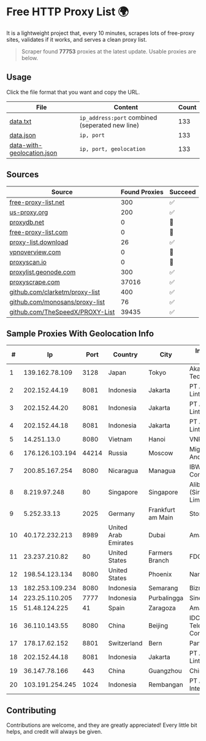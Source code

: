 
# Free HTTP Proxy List 🌍

It is a lightweight project that, every 10 minutes, scrapes lots of free-proxy sites, validates if it works, and serves a clean proxy list.


> Scraper found **77753** proxies at the latest update. Usable proxies are below.

## Usage

Click the file format that you want and copy the URL.


|File|Content|Count|
|----|-------|-----|
|[data.txt](https://raw.githubusercontent.com/themiralay/Proxy-List-World/master/data.txt)|`ip_address:port` combined (seperated new line)|133|
|[data.json](https://raw.githubusercontent.com/themiralay/Proxy-List-World/master/data.json)|`ip, port`|133|
|[data-with-geolocation.json](https://raw.githubusercontent.com/themiralay/Proxy-List-World/master/data-with-geolocation.json)|`ip, port, geolocation`|133|

## Sources

|Source|Found Proxies|Succeed|
|------|-------------|-------|
|[free-proxy-list.net](https://free-proxy-list.net)|300|✅|
|[us-proxy.org](https://www.us-proxy.org)|200|✅|
|[proxydb.net](http://proxydb.net)|0|🚫|
|[free-proxy-list.com](https://free-proxy-list.com/?page=&port=&type%5B%5D=http&type%5B%5D=https&up_time=0&search=Search)|0|🚫|
|[proxy-list.download](https://www.proxy-list.download/HTTP)|26|✅|
|[vpnoverview.com](https://vpnoverview.com/privacy/anonymous-browsing/free-proxy-servers)|0|🚫|
|[proxyscan.io](https://www.proxyscan.io)|0|🚫|
|[proxylist.geonode.com](https://proxylist.geonode.com/api/proxy-list?limit=300&page=1&sort_by=lastChecked&sort_type=desc&protocols=http,https)|300|✅|
|[proxyscrape.com](https://api.proxyscrape.com/v2/?request=displayproxies&protocol=http&timeout=10000&country=all&ssl=all&anonymity=all)|37016|✅|
|[github.com/clarketm/proxy-list](https://raw.githubusercontent.com/clarketm/proxy-list/master/proxy-list-raw.txt)|400|✅|
|[github.com/monosans/proxy-list](https://raw.githubusercontent.com/monosans/proxy-list/main/proxies/http.txt)|76|✅|
|[github.com/TheSpeedX/PROXY-List](https://raw.githubusercontent.com/TheSpeedX/PROXY-List/master/http.txt)|39435|✅|


## Sample Proxies With Geolocation Info

|#|Ip|Port|Country|City|Internet Service Provider|
|-|--|----|-------|----|-------------------------|
|1|139.162.78.109|3128|Japan|Tokyo|Akamai Technologies, Inc.|
|2|202.152.44.19|8081|Indonesia|Jakarta|PT Aplikanusa Lintasarta|
|3|202.152.44.20|8081|Indonesia|Jakarta|PT Aplikanusa Lintasarta|
|4|202.152.44.18|8081|Indonesia|Jakarta|PT Aplikanusa Lintasarta|
|5|14.251.13.0|8080|Vietnam|Hanoi|VNPT|
|6|176.126.103.194|44214|Russia|Moscow|Miglovets Egor Andreevich|
|7|200.85.167.254|8080|Nicaragua|Managua|IBW Communications|
|8|8.219.97.248|80|Singapore|Singapore|Alibaba Cloud (Singapore) Private Limited|
|9|5.252.33.13|2025|Germany|Frankfurt am Main|StormWall s.r.o.|
|10|40.172.232.213|8989|United Arab Emirates|Dubai|Amazon.com|
|11|23.237.210.82|80|United States|Farmers Branch|FDCservers.net|
|12|198.54.123.134|8080|United States|Phoenix|Namecheap, Inc.|
|13|182.253.109.234|8080|Indonesia|Semarang|Biznet Metronet|
|14|223.25.110.205|7777|Indonesia|Purbalingga|SinergiNet|
|15|51.48.124.225|41|Spain|Zaragoza|Amazon.com, Inc.|
|16|36.110.143.55|8080|China|Beijing|IDC, China Telecommunications Corporation|
|17|178.17.62.152|8801|Switzerland|Bern|Partner Hosting LTD|
|18|202.152.44.18|8081|Indonesia|Jakarta|PT Aplikanusa Lintasarta|
|19|36.147.78.166|443|China|Guangzhou|China Mobile|
|20|103.191.254.245|1024|Indonesia|Rembangan|PT Ayodya Data Internusa|



## Contributing

Contributions are welcome, and they are greatly appreciated! Every
little bit helps, and credit will always be given.

